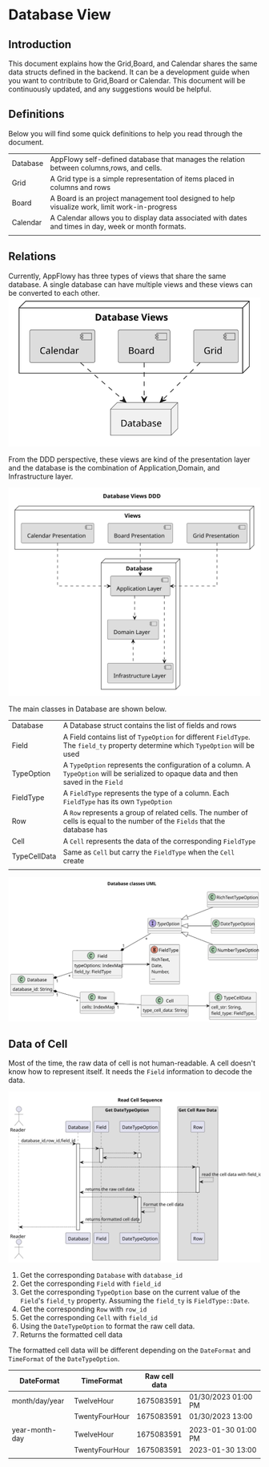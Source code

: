 # Database View

## Introduction
This document explains how the Grid,Board, and Calendar shares the same data structs
defined in the backend. It can be a development guide when you want to contribute to 
Grid,Board or Calendar. This document will be continuously updated, and any suggestions
would be helpful.

## Definitions

Below you will find some quick definitions to help you read through the document.

|          |                                                                                                      |
|----------|------------------------------------------------------------------------------------------------------|
| Database | AppFlowy self-defined database that manages the relation between columns,rows, and cells.            |
| Grid     | A Grid type is a simple representation of items placed in columns and rows                           |
| Board    | A Board is an project management tool designed to help visualize work, limit work-in-progress        |
| Calendar | A Calendar allows you to display data associated with dates and times in day, week or month formats. |
|          |                                                                                                      |


## Relations 
Currently, AppFlowy has three types of views that share the same database. A single database can have multiple
views and these views can be converted to each other. 
![file : inter\_process\_communication.plantuml](../../../../uml/output/database_view.svg)

From the DDD perspective, these views are kind of the presentation layer and the database is the combination of
Application,Domain, and Infrastructure layer. 

![file : inter\_process\_communication.plantuml](../../../../uml/output/database_view-Database_Views_DDD.svg)

The main classes in Database are shown below.

|              |                                                                                                                                         |
|--------------|-----------------------------------------------------------------------------------------------------------------------------------------|
| Database     | A Database struct contains the list of fields and rows                                                                                  |
| Field        | A Field contains list of `TypeOption` for different `FieldType`. The `field_ty` property determine which `TypeOption` will be used      |
| TypeOption   | A `TypeOption` represents the configuration of a column. A `TypeOption` will be serialized to opaque data and then saved in the `Field` |
| FieldType    | A `FieldType` represents the type of a column. Each `FieldType` has its own `TypeOption`                                                |
| Row          | A `Row` represents a group of related cells. The number of cells is equal to the number of the `Fields` that the database has           |
| Cell         | A `Cell` represents the data of the corresponding `FieldType`                                                                           |
| TypeCellData | Same as `Cell` but carry the `FieldType` when the `Cell` create                                                                         |
|              |                                                                                                                                         |


![file : inter\_process\_communication.plantuml](../../../../uml/output/database_view_classes-Database_classes_UML.svg)


## Data of Cell 
Most of the time, the raw data of cell is not human-readable. A cell doesn't know how to represent itself. It needs the 
`Field` information to decode the data.

![file : inter\_process\_communication.plantuml](../../../../uml/output/database_view_classes-read_cell_sequence.svg)
1. Get the corresponding `Database` with `database_id`
2. Get the corresponding `Field` with `field_id`
3. Get the corresponding `TypeOption` base on the current value of the `Field`'s `field_ty` property. Assuming the `field_ty`
is `FieldType::Date`.
4. Get the corresponding `Row` with `row_id`
5. Get the corresponding `Cell` with `field_id`
6. Using the `DateTypeOption` to format the raw cell data.
7. Returns the formatted cell data

The formatted cell data will be different depending on the `DateFormat` and `TimeFormat` of the `DateTypeOption`.  

| DateFormat     | TimeFormat     | Raw cell data |                     |
|----------------|----------------|---------------|---------------------|
| month/day/year | TwelveHour     | 1675083591    | 01/30/2023 01:00 PM |
|                | TwentyFourHour | 1675083591    | 01/30/2023 13:00    |
|                |                |               |                     |
| year-month-day | TwelveHour     | 1675083591    | 2023-01-30 01:00 PM |
|                | TwentyFourHour | 1675083591    | 2023-01-30 13:00    |
|                |                |               |                     |

